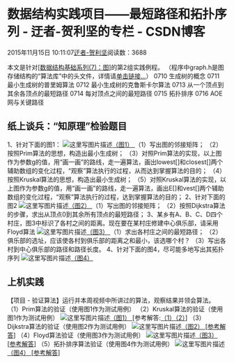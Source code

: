 
# 数据结构实践项目——最短路径和拓扑序列 - 迂者-贺利坚的专栏 - CSDN博客

2015年11月15日 10:11:07[迂者-贺利坚](https://me.csdn.net/sxhelijian)阅读数：3688


本文是针对[[数据结构基础系列(7)：图](http://edu.csdn.net/course/detail/1595)]的第2组实践例程。
（程序中graph.h是图存储结构的“算法库”中的头文件，详情请[单击链接…](http://blog.csdn.net/sxhelijian/article/details/49591419)）
0710 生成树的概念
0711 最小生成树的普里姆算法
0712 最小生成树的克鲁斯卡尔算法
0713 从一个顶点到其余各顶点的最短路径
0714 每对顶点之间的最短路径
0715 拓扑排序
0716 AOE网与关键路径
## 纸上谈兵：“知原理”检验题目
1、针对下面的图1：
![这里写图片描述](https://img-blog.csdn.net/20151115095910452)[（图1） ](https://img-blog.csdn.net/20151115095910452)
（1）写出图的邻接矩阵；
（2）按照Prim算法的思想，构造出最小生成树；
（3）对照Prim算法的实现，以上图作为参数g的值，用“画一画”的路线，走一遍算法，画出lowest[]和closest[]两个辅助数组的变化过程，“观察”算法执行的过程，从而达到掌握算法的目的；
（4）按照Kruskal算法的思想，构造出最小生成树；
（5）对照Kruskal算法的实现，以上图作为参数g的值，用“画一画”的路线，走一遍算法，画出E[]和vest[]两个辅助数组的变化过程，“观察”算法执行的过程，达到掌握算法的目的；
2、针对下面的图2
![这里写图片描述](https://img-blog.csdn.net/20151115100010332)[（图2） ](https://img-blog.csdn.net/20151115100010332)
（1）写出图的邻接矩阵；
（2）按照Dijkstra算法的步骤，求出从顶点0到其余所有顶点的最短路径；
3、某乡有A、B、C、D四个村庄，图3中标识了各村之间的距离。现在要在某村庄修建中心俱乐部，请采用Floyd算法
![这里写图片描述](https://img-blog.csdn.net/20151115100157736)[（图3） ](https://img-blog.csdn.net/20151115100157736)
（1）求出各村庄之间的最短路径；
（2）俱乐部的选址，应该使各村到俱乐部的距离之和最小，该选哪个村？
（3）写出各村到中心俱乐部的路径和路径长度。
4、针对下面的图4，尽可能多地写出其拓扑序列
![这里写图片描述](https://img-blog.csdn.net/20151115100454297)[（图4）](https://img-blog.csdn.net/20151115100454297)
## 上机实践
【项目 - 验证算法】运行并本周视频中所讲过的算法，观察结果并领会算法。
（1）Prim算法的验证（使用图1作为测试用例）
（2）Kruskal算法的验证（使用图1作为测试用例）
![这里写图片描述](https://img-blog.csdn.net/20151115095910452)[（图1） ](https://img-blog.csdn.net/20151115095910452)
[参考解答:[（1）](http://blog.csdn.net/sxhelijian/article/details/49699939)[（2）](http://blog.csdn.net/sxhelijian/article/details/49699975)]
[
](https://img-blog.csdn.net/20151115095910452)（3）Dijkstra算法的验证（使用图2作为测试用例）
![这里写图片描述](https://img-blog.csdn.net/20151115100010332)[（图2） ](https://img-blog.csdn.net/20151115100010332)
[[参考解答](http://blog.csdn.net/sxhelijian/article/details/49700003)]
[
](https://img-blog.csdn.net/20151115100010332)（4）Floyd算法验证（使用图3作为测试用例）
![这里写图片描述](https://img-blog.csdn.net/20151115100157736)[（图3） ](https://img-blog.csdn.net/20151115100157736)
[[参考解答](http://blog.csdn.net/sxhelijian/article/details/49847007)]
[
](https://img-blog.csdn.net/20151115100157736)（5）拓扑排序算法验证（使用图4作为测试用例）
![这里写图片描述](https://img-blog.csdn.net/20151115100454297)[（图4） ](https://img-blog.csdn.net/20151115100454297)
[[参考解答](http://blog.csdn.net/sxhelijian/article/details/49847159)]
[            ](https://img-blog.csdn.net/20151115100454297)

[
  ](https://img-blog.csdn.net/20151115100157736)